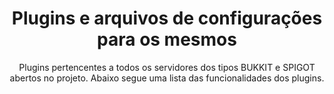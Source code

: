 <h1 align="center">Plugins e arquivos de configurações para os mesmos</h1>
<p align="center">Plugins pertencentes a todos os servidores dos tipos BUKKIT e SPIGOT abertos no projeto.
Abaixo segue uma lista das funcionalidades dos plugins.</p>
